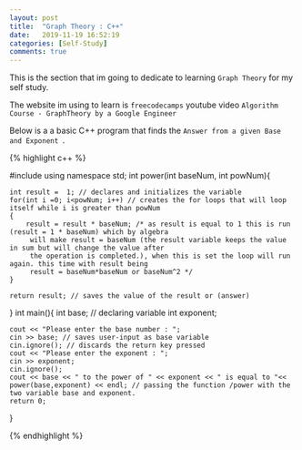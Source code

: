 ```yaml
---
layout: post
title:  "Graph Theory : C++"
date:   2019-11-19 16:52:19
categories: [Self-Study]
comments: true
---
```

This is the section that im going to dedicate to learning `Graph Theory` for my self study.

The website im using to learn is `freecodecamps` youtube video `Algorithm Course - GraphTheory by a Google Engineer` 



<!--more-->

Below is a a basic C++ program that finds the `Answer from a given Base and Exponent `.


{% highlight c++ %}

#include<iostream>
using namespace std;
int power(int baseNum, int powNum){

	int result =  1; // declares and initializes the variable 
	for(int i =0; i<powNum; i++) // creates the for loops that will loop itself while i is greater than powNum
	{
		result = result * baseNum; /* as result is equal to 1 this is run (result = 1 * baseNum) which by algebra
		 will make result = baseNum (the result variable keeps the value in sum but will change the value after 
		 the operation is completed.), when this is set the loop will run again. this time with result being 
		 result = baseNum*baseNum or baseNum^2 */
	}

	return result; // saves the value of the result or (answer) 
}
int main(){
	int base; // declaring variable 
	int exponent;

	cout << "Please enter the base number : "; 
	cin >> base; // saves user-input as base variable
	cin.ignore(); // discards the return key pressed
	cout << "Please enter the exponent : ";
	cin >> exponent; 
	cin.ignore(); 
	cout << base << " to the power of " << exponent << " is equal to "<< power(base,exponent) << endl; // passing the function /power with the two variable base and exponent.
	return 0;
}

{% endhighlight %}

